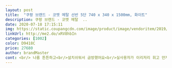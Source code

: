 ```yaml
---
layout: post 
title:  "쿠팡 브랜드 - 코멧 메탈 선반 5단 740 x 340 x 1500mm, 화이트" 
description: 쿠팡 브랜드 - 코멧 메탈  ..
date: 2020-07-18 17:15:11 
img: https://static.coupangcdn.com/image/product/image/vendoritem/2019/10/30/4489318816/543f524f-aacd-4b0c-9203-dacd0a5d62b8.jpg 
linkUrl: http://me2.do/xRV8hbIn 
categories: [1002] 
color: D9418C 
price: 27680 
author: brandMaster 
cont: <br/> 나름 튼튼하고<br/>설치쉬워서 금방했어요<br/>실사용자가 이리저리 휘고 만져서 설치완료.<br/>.<br/><br/>장난감 선반용으로샀어요<br/>휘어있고 상태가 영 메롱이었나봐요.<br/>.<br/><br/> 
---
```

 